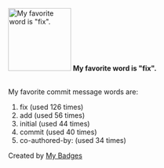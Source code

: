 <img src="https://my-badges.github.io/my-badges/favorite-word.png" alt="My favorite word is &quot;fix&quot;." title="My favorite word is &quot;fix&quot;." width="128">
<strong>My favorite word is &quot;fix&quot;.</strong>
<br><br>

My favorite commit message words are:

1. fix (used 126 times)
2. add (used 56 times)
3. initial (used 44 times)
4. commit (used 40 times)
5. co-authored-by: (used 34 times)


Created by <a href="https://github.com/my-badges/my-badges">My Badges</a>